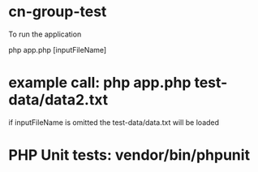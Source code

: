 cn-group-test
=============

To run the application

php app.php [inputFileName]

example call:
php app.php test-data/data2.txt
===============================

if inputFileName is omitted the test-data/data.txt will be loaded

PHP Unit tests:
vendor/bin/phpunit
==================
